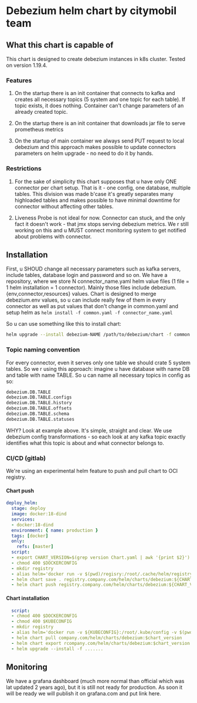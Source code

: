 # Debezium helm chart by citymobil team

## What this chart is capable of

This chart is designed to create debezium instances in k8s cluster. Tested on version 1.19.4.

### Features

1) On the startup there is an init container that connects to kafka and creates all necessary topics (5 system and one
   topic for each table). If topic exists, it does nothing. Container can't change parameters of an already created
   topic.

2) On the startup there is an init container that downloads jar file to serve prometheus metrics

3) On the startup of main container we always send PUT request to local debezium and this approach makes possible to
   update connectors parameters on helm upgrade - no need to do it by hands.

### Restrictions

1) For the sake of simplicity this chart supposes that u have only ONE connector per chart setup. That is it - one
   config, one database, multiple tables. This division was made b'case it's greatly separates many highloaded tables
   and makes possible to have minimal downtime for connector without affecting other tables.

2) Liveness Probe is not ideal for now. Connector can stuck, and the only fact it doesn't work - that jmx stops serving
   debezium metrics. We r still working on this and u MUST connect monitoring system to get notified about problems with
   connector.

## Installation

First, u SHOUD change all necessary parameters such as kafka servers, include tables, database login and password and so
on. We have a repository, where we store N connector_name.yaml helm value files (1 file = 1 helm installation = 1
connector). Mainly those files include debezium.{env,connector,resources} values. Chart is designed to merge
debezium.env values, so u can include really few of them in every connector as well as put values that don't change in
common.yaml and setup helm as `helm install -f common.yaml -f connector_name.yaml`

So u can use something like this to install chart:

```bash
helm upgrade --install debezium-NAME /path/to/debezium/chart -f common.yaml -f CONNECTOR_NAME.yaml --namespace debezium
```

### Topic naming convention

For every connector, even it serves only one table we should crate 5 system tables. So we r using this approach: imagine
u have database with name DB and table with name TABLE. So u can name all necessary topics in config as so:

```bash
debezium.DB.TABLE
debezium.DB.TABLE.configs
debezium.DB.TABLE.history
debezium.DB.TABLE.offsets
debezium.DB.TABLE.schema
debezium.DB.TABLE.statuses
```

WHY? Look at example above. It's simple, straight and clear. We use debezium config transformations - so each look at
any kafka topic exactly identifies what this topic is about and what connector belongs to.

### CI/CD (gitlab)

We're using an experimental helm feature to push and pull chart to OCI registry.

#### Chart push

```yaml
deploy_helm:
  stage: deploy
  image: docker:18-dind
  services:
  - docker:18-dind
  environment: { name: production }
  tags: [docker]
  only:
    refs: [master]
  script:
  - export CHART_VERSION=$(grep version Chart.yaml | awk '{print $2}')
  - chmod 400 $DOCKERCONFIG
  - mkdir registry
  - alias helm='docker run -v $(pwd)/regisry:/root/.cache/helm/registry -v $(pwd):/apps -v ${DOCKERCONFIG}:/root/.docker/config.json -e DOCKER_CONFIG="/root/.docker" -e HELM_REGISTRY_CONFIG="/root/.docker/config.json" -e HELM_EXPERIMENTAL_OCI=1 alpine/helm'
  - helm chart save . registry.company.com/helm/charts/debezium:${CHART_VERSION}
  - helm chart push registry.company.com/helm/charts/debezium:${CHART_VERSION}
```

#### Chart installation

```yaml
  script:
  - chmod 400 $DOCKERCONFIG
  - chmod 400 $KUBECONFIG
  - mkdir registry
  - alias helm='docker run -v ${KUBECONFIG}:/root/.kube/config -v $(pwd)/regisry:/root/.cache/helm/registry -v $(pwd):/apps -v ${DOCKERCONFIG}:/root/.docker/config.json -e DOCKER_CONFIG="/root/.docker" -e HELM_REGISTRY_CONFIG="/root/.docker/config.json" -e HELM_EXPERIMENTAL_OCI=1 alpine/helm'
  - helm chart pull company.com/helm/charts/debezium:$chart_version
  - helm chart export rcompany.com/helm/charts/debezium:$chart_version
  - helm upgrade --install -f ....... 
```

## Monitoring

We have a grafana dashboard (much more normal than official which was lat updated 2 years ago), but it is still not ready
for production. As soon it will be ready we will publish it on grafana.com and put link here.
